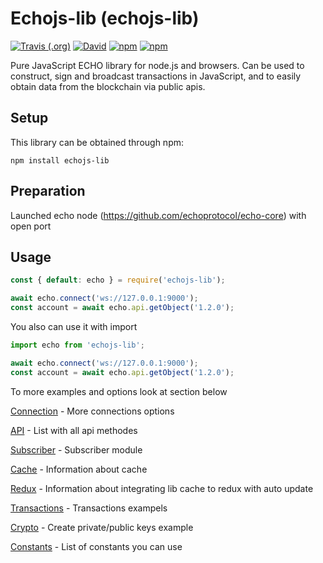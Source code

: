 # Echojs-lib (echojs-lib)

[![Travis (.org)](https://img.shields.io/travis/viktor32/echojs-lib?branch=master)](https://travis-ci.org/viktor32/echojs-lib)
[![David](https://img.shields.io/david/echoprotocol/echojs-lib)](https://github.com/echoprotocol/echojs-lib)
[![npm](https://img.shields.io/npm/dw/echojs-lib)](https://www.npmjs.com/package/echojs-lib)
[![npm](https://img.shields.io/npm/v/echojs-lib)](https://www.npmjs.com/package/echojs-lib)

Pure JavaScript ECHO library for node.js and browsers. Can be used to construct, sign and broadcast transactions in JavaScript, and to easily obtain data from the blockchain via public apis.


## Setup

This library can be obtained through npm:
```
npm install echojs-lib
```

## Preparation

Launched echo node (https://github.com/echoprotocol/echo-core) with open port

## Usage

```javascript
const { default: echo } = require('echojs-lib');

await echo.connect('ws://127.0.0.1:9000');
const account = await echo.api.getObject('1.2.0');
```

You also can use it with import
```javascript
import echo from 'echojs-lib';

await echo.connect('ws://127.0.0.1:9000');
const account = await echo.api.getObject('1.2.0');
```

To more examples and options look at section below


[Connection](docs/Connection.md) - More connections options

[API](docs/API.md) - List with all api methodes

[Subscriber](docs/Subscriber.md) - Subscriber module

[Cache](docs/Cache.md) - Information about cache

[Redux](docs/Redux.md) - Information about integrating lib cache to redux with auto update

[Transactions](docs/Transactions.md) - Transactions exampels

[Crypto](docs/Crypto.md) - Create private/public keys example

[Constants](docs/Constants.md) - List of constants you can use
